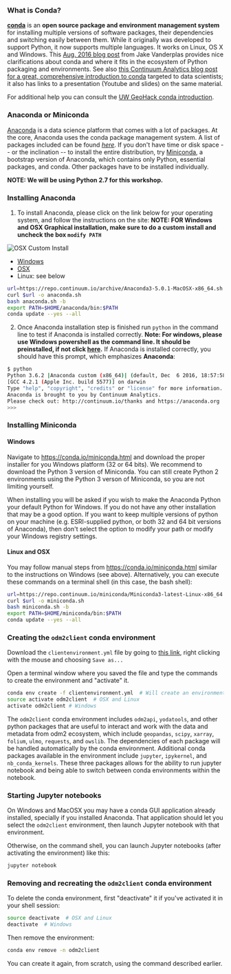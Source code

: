 
### What is Conda?
[**conda**](http://conda.pydata.org/docs/) is an **open source package and environment management system** for installing multiple versions of software packages, their dependencies and switching easily between them. While it originally was developed to support Python, it now supports multiple languages. It works on Linux, OS X and Windows. This [Aug. 2016 blog post](https://jakevdp.github.io/blog/2016/08/25/conda-myths-and-misconceptions/) from Jake Vanderplas provides nice clarifications about conda and where it fits in the ecosystem of Python packaging and environments. See also [this Continuum Analytics blog post for a great, comprehensive introduction to conda](http://www.continuum.io/blog/conda-data-science) targeted to data scientists; it also has links to a presentation (Youtube and slides) on the same material.

For additional help you can consult the [UW GeoHack conda introduction](https://geohackweek.github.io/Introductory/01-conda-tutorial/).

### Anaconda or Miniconda
[Anaconda](https://www.anaconda.com/what-is-anaconda/) is a data science platform that comes with a lot of packages. At the core, Anaconda uses the conda package management system. A list of packages included can be found [*here*](https://docs.anaconda.com/anaconda/packages/pkg-docs). If you don't have time or disk space -- or the inclination -- to install the entire distribution, try [Miniconda](https://conda.io/miniconda.html), a bootstrap version of Anaconda, which contains only Python, essential packages, and conda. Other packages have to be installed individually.

**NOTE: We will be using Python 2.7 for this workshop.**

### Installing Anaconda

1. To install Anaconda, please click on the link below for your operating system, and follow the instructions on the site:
  **NOTE: FOR Windows and OSX Graphical installation, make sure to do a custom install and uncheck the box `modify PATH`**
  
  ![OSX Custom Install](https://docs.continuum.io/_images/pathoption.png)
  
  - [Windows](https://docs.anaconda.com/anaconda/install/windows.html)
  - [OSX](https://docs.anaconda.com/anaconda/install/mac-os)
  - Linux: see below
  
  ```bash
  url=https://repo.continuum.io/archive/Anaconda3-5.0.1-MacOSX-x86_64.sh
  curl $url -o anaconda.sh
  bash anaconda.sh -b
  export PATH=$HOME/anaconda/bin:$PATH
  conda update --yes --all
  ```
2. Once Anaconda installation step is finished run `python` in the command line to test if Anaconda is installed correctly. **Note: For windows, please use Windows powershell as the command line. It should be preinstalled, if not click [here](https://msdn.microsoft.com/en-us/powershell/scripting/setup/installing-windows-powershell).**
If Anaconda is installed correctly, you should have this prompt, which emphasizes **Anaconda**:

```bash
$ python
Python 3.6.2 |Anaconda custom (x86_64)| (default, Dec  6 2016, 18:57:58)
[GCC 4.2.1 (Apple Inc. build 5577)] on darwin
Type "help", "copyright", "credits" or "license" for more information.
Anaconda is brought to you by Continuum Analytics.
Please check out: http://continuum.io/thanks and https://anaconda.org
>>>
```

### Installing Miniconda

#### Windows
Navigate to https://conda.io/miniconda.html and download the proper installer for you Windows platform (32 or 64 bits).
We recommend to download the Python 3 version of Miniconda. You can still create Python 2 environments using the Python 3 verson of Miniconda, so you are not limiting yourself.

When installing you will be asked if you wish to make the Anaconda Python your default Python for Windows.
If you do not have any other installation that may be a good option.  If you want to keep multiple versions of python on your machine (e.g. ESRI-supplied python, or both 32 and 64 bit versions of Anaconda), then don't select the option to modify your path or modify your Windows registry settings.

#### Linux and OSX
You may follow manual steps from https://conda.io/miniconda.html similar to the instructions on Windows (see above). Alternatively, you can execute these commands on a terminal shell (in this case, the bash shell):

```bash
url=https://repo.continuum.io/miniconda/Miniconda3-latest-Linux-x86_64.sh  # On MacOSX, replace Linux with MacOSX
curl $url -o miniconda.sh
bash miniconda.sh -b
export PATH=$HOME/miniconda/bin:$PATH
conda update --yes --all
```

### Creating the `odm2client` conda environment

Download the `clientenvironment.yml` file by going to [this link](clientenvironment.yml), right clicking with the mouse and choosing `Save as...`

Open a terminal window where you saved the file and type the commands to create the environment and "activate" it.

```bash
conda env create -f clientenvironment.yml  # Will create an environment called "odm2client"
source activate odm2client  # OSX and Linux
activate odm2client # Windows
```

The `odm2client` conda environment includes `odm2api`, `yodatools`, and other python packages that are useful to interact and work with the data and metadata from odm2 ecosystem, which include `geopandas`, `scipy`, `xarray`, `folium`, `ulmo`, `requests`, and `owslib`. The dependencies of each package will be handled automatically by the conda environment. Additional conda packages available in the environment include `jupyter`, `ipykernel`, and `nb_conda_kernels`. These three packages allows for the ability to run jupyter notebook and being able to switch between conda environments within the notebook.

### Starting Jupyter notebooks

On Windows and MacOSX you may have a conda GUI application already installed, specially if you installed Anaconda. That application should let you select the `odm2client` environment, then launch Jupyter notebook with that environment.

Otherwise, on the command shell, you can launch Jupyter notebooks (after activating the environment) like this:
```bash
jupyter notebook
```

### Removing and recreating the `odm2client` conda environment

To delete the conda environment, first "deactivate" it if you've activated it in your shell session:

```bash
source deactivate  # OSX and Linux
deactivate  # Windows
```

Then remove the environment:

```bash
conda env remove -n odm2client
```

You can create it again, from scratch, using the command described earlier.
